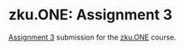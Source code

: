 # zku.ONE: Assignment 3

[Assignment 3](https://zku.one/course-schedule/assignment-3) submission for the [zku.ONE](https://zku.one/) course.